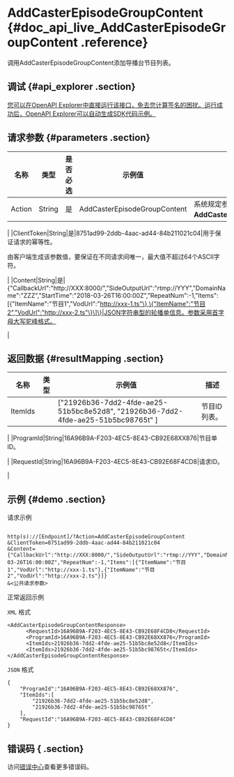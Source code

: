 # AddCasterEpisodeGroupContent {#doc_api_live_AddCasterEpisodeGroupContent .reference}

调用AddCasterEpisodeGroupContent添加导播台节目列表。

## 调试 {#api_explorer .section}

[您可以在OpenAPI Explorer中直接运行该接口，免去您计算签名的困扰。运行成功后，OpenAPI Explorer可以自动生成SDK代码示例。](https://api.aliyun.com/#product=live&api=AddCasterEpisodeGroupContent&type=RPC&version=2016-11-01)

## 请求参数 {#parameters .section}

|名称|类型|是否必选|示例值|描述|
|--|--|----|---|--|
|Action|String|是|AddCasterEpisodeGroupContent|系统规定参数，取值：**AddCasterEpisodeGroupContent**。

 |
|ClientToken|String|是|8751ad99-2ddb-4aac-ad44-84b211021c04|用于保证请求的幂等性。

 由客户端生成该参数值，要保证在不同请求间唯一，最大值不超过64个ASCII字符。

 |
|Content|String|是|\{"CallbackUrl":"http://XXX:8000/","SideOutputUrl":"rtmp://YYY","DomainName":"ZZZ","StartTime":"2018-03-26T16:00:00Z","RepeatNum":-1,"Items":\[\{"ItemName":"节目1","VodUrl":"http://xxx-1.ts"\},\{"ItemName":"节目2","VodUrl":"http://xxx-2.ts"\}\]\}|JSON字符串型的轮播单信息。参数采用首字母大写驼峰格式。

 |

## 返回数据 {#resultMapping .section}

|名称|类型|示例值|描述|
|--|--|---|--|
|ItemIds| |\["21926b36-7dd2-4fde-ae25-51b5bc8e52d8", "21926b36-7dd2-4fde-ae25-51b5bc98765t" \]|节目ID列表。

 |
|ProgramId|String|16A96B9A-F203-4EC5-8E43-CB92E68XX876|节目单ID。

 |
|RequestId|String|16A96B9A-F203-4EC5-8E43-CB92E68F4CD8|请求ID。

 |

## 示例 {#demo .section}

请求示例

``` {#request_demo}

http(s)://[Endpoint]/?Action=AddCasterEpisodeGroupContent
&ClientToken=8751ad99-2ddb-4aac-ad44-84b211021c04
&Content={"CallbackUrl":"http://XXX:8000/","SideOutputUrl":"rtmp://YYY","DomainName":"ZZZ","StartTime":"2018-03-26T16:00:00Z","RepeatNum":-1,"Items":[{"ItemName":"节目1","VodUrl":"http://xxx-1.ts"},{"ItemName":"节目2","VodUrl":"http://xxx-2.ts"}]}
&<公共请求参数>

```

正常返回示例

`XML` 格式

``` {#xml_return_success_demo}
<AddCasterEpisodeGroupContentResponse>
	  <RequestId>16A96B9A-F203-4EC5-8E43-CB92E68F4CD8</RequestId>
	  <ProgramId>16A96B9A-F203-4EC5-8E43-CB92E68XX876</ProgramId>
	  <ItemIds>21926b36-7dd2-4fde-ae25-51b5bc8e52d8</ItemIds>
	  <ItemIds>21926b36-7dd2-4fde-ae25-51b5bc98765t</ItemIds>
</AddCasterEpisodeGroupContentResponse>
```

`JSON` 格式

``` {#json_return_success_demo}
{
	"ProgramId":"16A96B9A-F203-4EC5-8E43-CB92E68XX876",
	"ItemIds":[
		"21926b36-7dd2-4fde-ae25-51b5bc8e52d8",
		"21926b36-7dd2-4fde-ae25-51b5bc98765t"
	],
	"RequestId":"16A96B9A-F203-4EC5-8E43-CB92E68F4CD8"
}
```

## 错误码 { .section}

访问[错误中心](https://error-center.aliyun.com/status/product/live)查看更多错误码。

